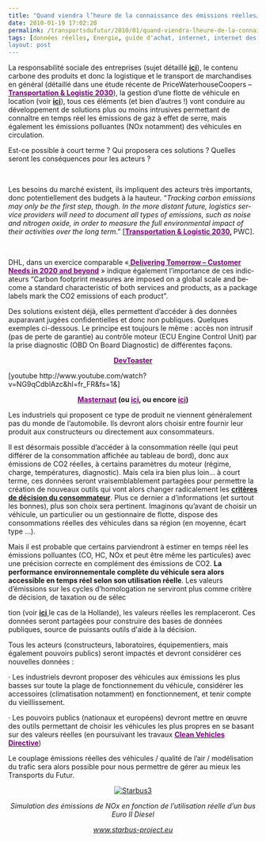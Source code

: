 ```yaml
---
title: "Quand viendra l’heure de la connaissance des émissions réelles…"
date: 2010-01-19 17:02:20
permalink: /transportsdufutur/2010/01/quand-viendra-lheure-de-la-connaissance-des-emissions-reelles.html
tags: [données réelles, Energie, guide d'achat, internet, internet des objets, iphone, partage de données, TIC, Véhicule]
layout: post
---
```


<p class="MsoNormal"><span>La responsabilité sociale des entreprises (sujet détaillé <a href="https://gabrielplassat.github.io/transportsdufutur/2010/01/la-responsabilite-sociale-de-lentreprise-et-les-tic.html"><strong>ici</strong></a>), le contenu carbone des produits et donc la logistique et le transport de marchandises en général (détaillé dans une étude récente de PriceWaterhouseCoopers – <strong><a href="http://www.pwc.com/gx/en/forms/tl2030.jhtml"><font color="#800080">Transportation & Logistic 2030</font></a></strong>), la gestion d’une flotte de véhicule en location (voir <strong><a href="http://www.arval.fr/fre/location-longue-duree/home/actualite-presse/communiques-de-presse/articles/trophee-2009-environnement-secu.html">ici</a></strong>), tous ces éléments (et bien d’autres !) vont conduire au développement de solutions plus ou moins intrusives permettant de connaître en temps réel les émissions de gaz à effet de serre, mais également les émissions polluantes (NOx notamment) des véhicules en circulation.</span></p> <p class="MsoNormal"><span></span></p> <p class="MsoNormal"><span>Est-ce possible à court terme ? Qui proposera ces solutions ? Quelles seront les conséquences pour les acteurs ? </span></p> <p class="MsoNormal"><span>  </span></p>   <!--more-->  <p class="MsoNormal"><span>Les besoins du marché existent, ils impliquent des acteurs très importants, donc potentiellement des budgets à la hauteur. </span><span lang="EN-GB">“<em>Tracking carbon emissions may only be the first step, though. In the more distant future, logistics service providers will need to document all types of emissions, such as noise and nitrogen oxide, in order to measure the full environmental impact of their activities over the long term</em>.” [</span><strong><span><a href="http://www.pwc.com/gx/en/forms/tl2030.jhtml"><span lang="EN-GB"><font color="#800080">Transportation & Logistic 2030</font></span></a></span></strong><strong><span lang="EN-GB">, </span></strong><span lang="EN-GB">PWC]. </span></p> <p class="MsoNormal"><span lang="EN-GB"></span> </p> <p class="MsoNormal"><span lang="EN-GB">DHL, dans un exercice comparable «<strong><a href="http://www.dp-dhl.com/content/dam/logistik_populaer/trends/delphi-studie_english.pdf"><font color="#800080"> Delivering Tomorrow – Customer Needs in 2020 and beyond</font></a></strong> » indique également l’importance de ces indicateurs “Carbon footprint measures are imposed on a global scale and become a standard characteristic of both services and products, as a package labels mark the CO2 emissions of each product”.</span></p> <p class="MsoNormal"><span lang="EN-GB"></span></p> <p class="MsoNormal"><span>Des solutions existent déjà, elles permettent d’accéder à des données auparavant jugées confidentielles et donc non publiques. Quelques exemples ci-dessous. Le principe est toujours le même : accès non intrusif (pas de perte de garantie) au contrôle moteur (ECU Engine Control Unit) par la prise diagnostic (OBD On Board Diagnostic) de différentes façons.</span></p> <p class="MsoNormal"><span></span></p> <p align="center" class="MsoNormal"><strong><span><a href="http://www.devtoaster.com/products/rev/"><font color="#800080">DevToaster</font></a></span></strong></p> <p>  [youtube http://www.youtube.com/watch?v=NG9qCdblAzc&hl=fr_FR&fs=1&]<span> </span></p> <p align="center" class="MsoNormal"><strong><span><a href="http://www.journalauto.com/infos/imprime_article.asp?idarticle=9020"><font color="#800080">Masternaut</font></a> (ou <a href="https://gabrielplassat.github.io/transportsdufutur/wp-content/uploads/sites/6/2010/01/quandviendralheuredelaconnaissancedesmissionsrelles.jpg"><font color="#800080">ici</font></a>, ou encore <a href="http://www.starbus-project.eu/"><font color="#800080">ici</font></a>)</span></strong></p> <p class="MsoNormal"><span></span></p> <p class="MsoNormal"><span>Les industriels qui proposent ce type de produit ne viennent généralement pas du monde de l’automobile. Ils devront alors choisir entre fournir leur produit aux constructeurs ou directement aux consommateurs.</span></p> <p class="MsoNormal"><span></span></p> <p class="MsoNormal"><span>Il est désormais possible d’accéder à la consommation réelle (qui peut différer de la consommation affichée au tableau de bord), donc aux émissions de CO2 réelles, à certains paramètres du moteur (régime, charge, températures, diagnostic). Mais cela ira bien plus loin… à court terme, ces données seront vraisemblablement partagées pour permettre la création de nouveaux outils qui vont alors changer radicalement les <strong><a href="https://gabrielplassat.github.io/transportsdufutur/2009/12/google-googles-comment-lacte-dachat-pourrait-etre-bouleverse.html">critères de décision du consommateur</a></strong>. Plus ce dernier a d’informations (et surtout les bonnes), plus son choix sera pertinent. Imaginons qu’avant de choisir un véhicule, un particulier ou un gestionnaire de flotte, dispose des consommations réelles des véhicules dans sa région (en moyenne, écart type …). </span></p> <p class="MsoNormal"><span></span></p> <p class="MsoNormal"><span>Mais il est probable que certains parviendront à estimer en temps réel les émissions polluantes (CO, HC, NOx et peut être même les particules) avec une précision correcte en complément des émissions de CO2. <strong>La performance environnementale complète du véhicule sera alors accessible en temps réel selon son utilisation réelle</strong>. Les valeurs d’émissions sur les cycles d’homologation ne serviront plus comme critère de décision, de taxation ou de sélec

tion (voir <strong><a href="https://gabrielplassat.github.io/transportsdufutur/2009/12/la-hollande-franchit-une-etape-majeure-en-matiere-de-mobilite-individuelle.html">ici<span style="font-weight: normal"> </span></a></strong>le cas de la Hollande), les valeurs réelles les remplaceront. Ces données seront partagées pour construire des bases de données publiques, source de puissants outils d'aide à la décision.</span></p> <p class="MsoNormal"><span></span></p> <p class="MsoNormal"><span>Tous les acteurs (constructeurs, laboratoires, équipementiers, mais également pouvoirs publics) seront impactés et devront considérer ces nouvelles données :</span></p> <p class="MsoNormal"><span><span>·<span> </span></span></span><span dir="ltr"><span>Les industriels devront proposer des véhicules aux émissions les plus basses sur toute la plage de fonctionnement du véhicule, considérer les accessoires (climatisation notamment) en fonctionnement, et tenir compte du vieillissement.</span></span></p> <p class="MsoNormal"><span><span>·<span> </span></span></span><span dir="ltr"><span>Les pouvoirs publics (nationaux et européens) devront mettre en œuvre des outils permettant de choisir les véhicules les plus propres en se basant sur des valeurs réelles (en poursuivant les travaux <strong><a href="http://ec.europa.eu/transport/urban/vehicles/directive/directive_en.htm"><font color="#800080">Clean Vehicles Directive</font></a></strong>)</span></span></p> <p class="MsoNormal"><span></span></p> <p class="MsoNormal"><span>Le couplage émissions réelles des véhicules / qualité de l’air / modélisation du trafic sera alors possible pour nous permettre de gérer au mieux les Transports du Futur.</span></p> <p class="MsoNormal"><span></span></p> <p align="center" class="MsoNormal"><span><a href="https://gabrielplassat.github.io/transportsdufutur/wp-content/uploads/sites/6/old/6a0120a66d2ad4970b0120a7ece1c6970b-pi.jpg"><img alt="Starbus3" border="0" class="asset asset-image at-xid-6a0120a66d2ad4970b0120a7ece1c6970b image-full " src="/wp-content/uploads/sites/6/old/6a0120a66d2ad4970b0120a7ece1c6970b-800wi.jpg" title="Starbus3" /></a> <br /></span></p> <p align="center" class="MsoNormal"></p> <p align="center" class="MsoNormal"><em><span><span>Simulation des émissions de NOx en fonction de l’utilisation réelle d’un bus Euro II Diesel </span></span></em></p> <p align="center" class="MsoNormal"><em><span><a href="http://www.typepad.com/site/blogs/6a0120a66d2ad4970b0128756e7ed4970c/post/www.starbus-project.eu"><span>www.starbus-project.eu</span></a></span></em><em><span></span></em></p> <p class="MsoNormal"><span></span></p>
